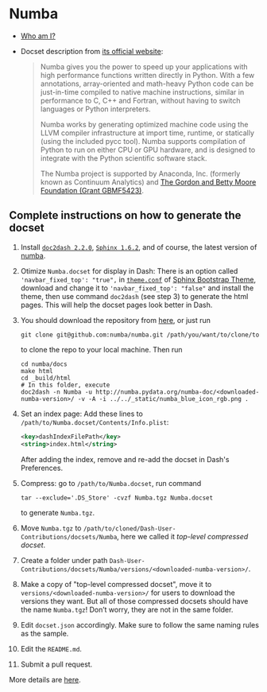 # Numba

* [Who am I?](https://github.com/singularitti)

* Docset description from [its official website](http://numba.pydata.org):

  > Numba gives you the power to speed up your applications with high performance functions written directly in Python. With a few annotations, array-oriented and math-heavy Python code can be just-in-time compiled to native machine instructions, similar in performance to C, C++ and Fortran, without having to switch languages or Python interpreters.
  >
  > Numba works by generating optimized machine code using the LLVM compiler infrastructure at import time, runtime, or statically (using the included pycc tool). Numba supports compilation of Python to run on either CPU or GPU hardware, and is designed to integrate with the Python scientific software stack.
  >
  > The Numba project is supported by Anaconda, Inc. (formerly known as Continuum Analytics) and [The Gordon and Betty Moore Foundation (Grant GBMF5423)](https://www.continuum.io/blog/developer-blog/gordon-and-betty-moore-foundation-grant-numba-and-dask).

## Complete instructions on how to generate the docset

1. Install [`doc2dash 2.2.0`](https://pypi.python.org/pypi/doc2dash), [`Sphinx 1.6.2`](http://www.sphinx-doc.org/en/master/), and of course, the latest version of [numba](https://pypi.org/project/numba/).

2. Otimize `Numba.docset` for display in Dash: There is an option called `'navbar_fixed_top': "true",` in [`theme.conf`](https://github.com/ryan-roemer/sphinx-bootstrap-theme/blob/master/sphinx_bootstrap_theme/bootstrap/theme.conf) of [Sphinx Bootstrap Theme](https://github.com/ryan-roemer/sphinx-bootstrap-theme), download and change it to `'navbar_fixed_top': "false"` and install the theme, then use command `doc2dash` (see step 3) to generate the html pages. This will help the docset pages look better in Dash.

3. You should download the repository from [here](https://github.com/numba/numba), or just run

    ```shell
    git clone git@github.com:numba/numba.git /path/you/want/to/clone/to
    ```

    to clone the repo to your local machine. Then run

    ```shell
    cd numba/docs
    make html
    cd _build/html
    # In this folder, execute
    doc2dash -n Numba -u http://numba.pydata.org/numba-doc/<downloaded-numba-version>/ -v -A -i ../../_static/numba_blue_icon_rgb.png .
    ```

4. Set an index page: Add these lines to `/path/to/Numba.docset/Contents/Info.plist`:

    ```xml
    <key>dashIndexFilePath</key>
    <string>index.html</string>
    ```

    After adding the index, remove and re-add the docset in Dash's Preferences.

5. Compress: go to `/path/to/Numba.docset`, run command

    ```shell
    tar --exclude='.DS_Store' -cvzf Numba.tgz Numba.docset
    ```

    to generate `Numba.tgz`.

6. Move `Numba.tgz` to `/path/to/cloned/Dash-User-Contributions/docsets/Numba`, here we called it *top-level compressed docset*.

7. Create a folder under path `Dash-User-Contributions/docsets/Numba/versions/<downloaded-numba-version>/`.

8. Make a copy of "top-level compressed docset", move it to `versions/<downloaded-numba-version>/` for users to download the versions they want. But all of those compressed docsets should have the name `Numba.tgz`! Don’t worry, they are not in the same folder.

9. Edit `docset.json` accordingly. Make sure to follow the same naming rules as the sample.

10. Edit the `README.md`.

11. Submit a pull request.

More details are [here](https://github.com/Kapeli/Dash-User-Contributions#contribute-a-new-docset).


